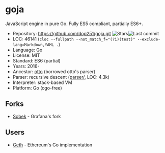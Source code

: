 # goja

JavaScript engine in pure Go. Fully ES5 compliant, partially ES6+.

* Repository:  https://github.com/dop251/goja.git <span class="shields"><img src="https://img.shields.io/github/stars/dop251/goja?label=&style=flat-square" alt="Stars" title="Stars"><img src="https://img.shields.io/github/last-commit/dop251/goja?label=&style=flat-square" alt="Last commit" title="Last commit"></span>
* LOC:         46141 (`cloc --fullpath --not_match_f="(?i)(test)" --exclude-lang=Markdown,YAML .`)
* Language:    Go
* License:     MIT
* Standard:    ES6 (partial)
* Years:       2016-
* Ancestor:    [otto](otto.md) (borrowed otto's parser)
* Parser:      recursive descent ([parser/](https://github.com/dop251/goja/tree/master/parser/), LOC: 4.3k)
* Interpreter: stack-based VM
* Platform:    Go (cgo-free)

## Forks

* [Sobek](sobek.md) - Grafana's fork

## Users

* [Geth](https://github.com/ethereum/go-ethereum) - Ethereum's Go implementation

